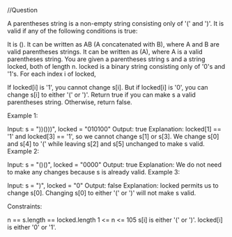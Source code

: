 //Question

A parentheses string is a non-empty string consisting only of '(' and ')'. It is valid if any of the following conditions is true:

It is ().
It can be written as AB (A concatenated with B), where A and B are valid parentheses strings.
It can be written as (A), where A is a valid parentheses string.
You are given a parentheses string s and a string locked, both of length n. locked is a binary string consisting only of '0's and '1's. For each index i of locked,

If locked[i] is '1', you cannot change s[i].
But if locked[i] is '0', you can change s[i] to either '(' or ')'.
Return true if you can make s a valid parentheses string. Otherwise, return false.

Example 1:

Input: s = "))()))", locked = "010100"
Output: true
Explanation: locked[1] == '1' and locked[3] == '1', so we cannot change s[1] or s[3].
We change s[0] and s[4] to '(' while leaving s[2] and s[5] unchanged to make s valid.
Example 2:

Input: s = "()()", locked = "0000"
Output: true
Explanation: We do not need to make any changes because s is already valid.
Example 3:

Input: s = ")", locked = "0"
Output: false
Explanation: locked permits us to change s[0].
Changing s[0] to either '(' or ')' will not make s valid.

Constraints:

n == s.length == locked.length
1 <= n <= 105
s[i] is either '(' or ')'.
locked[i] is either '0' or '1'.
